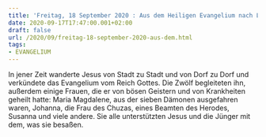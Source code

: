 ```yaml
---
title: 'Freitag, 18 September 2020 : Aus dem Heiligen Evangelium nach Lukas - Lk 8,1-3.'
date: 2020-09-17T17:47:00.001+02:00
draft: false
url: /2020/09/freitag-18-september-2020-aus-dem.html
tags: 
- EVANGELIUM
---
```


In jener Zeit wanderte Jesus von Stadt zu Stadt und von Dorf zu Dorf und verkündete das Evangelium vom Reich Gottes. Die Zwölf begleiteten ihn, außerdem einige Frauen, die er von bösen Geistern und von Krankheiten geheilt hatte: Maria Magdalene, aus der sieben Dämonen ausgefahren waren, Johanna, die Frau des Chuzas, eines Beamten des Herodes, Susanna und viele andere. Sie alle unterstützten Jesus und die Jünger mit dem, was sie besaßen.